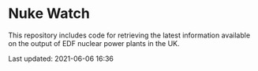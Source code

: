 # Nuke Watch

This repository includes code for retrieving the latest information available on the output of EDF nuclear power plants in the UK.

Last updated: 2021-06-06 16:36